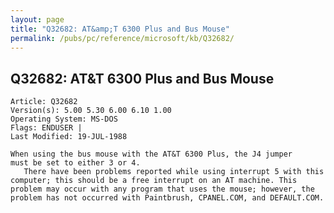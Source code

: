 ```yaml
---
layout: page
title: "Q32682: AT&amp;T 6300 Plus and Bus Mouse"
permalink: /pubs/pc/reference/microsoft/kb/Q32682/
---
```


## Q32682: AT&amp;T 6300 Plus and Bus Mouse

	Article: Q32682
	Version(s): 5.00 5.30 6.00 6.10 1.00
	Operating System: MS-DOS
	Flags: ENDUSER |
	Last Modified: 19-JUL-1988
	
	When using the bus mouse with the AT&T 6300 Plus, the J4 jumper
	must be set to either 3 or 4.
	   There have been problems reported while using interrupt 5 with this
	computer; this should be a free interrupt on an AT machine. This
	problem may occur with any program that uses the mouse; however, the
	problem has not occurred with Paintbrush, CPANEL.COM, and DEFAULT.COM.
